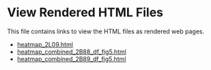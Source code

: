 # View Rendered HTML Files

This file contains links to view the HTML files as rendered web pages.

- [heatmap_2L09.html](https://meirabar.github.io/thesis/heatmap_2L09.html)
- [heatmap_combined_2B88_df_fig5.html](https://meirabar.github.io/thesis/heatmap_outputs/heatmap_combined_2B88_df_fig5.html)
- [heatmap_combined_2B89_df_fig5.html](https://meirabar.github.io/thesis/heatmap_outputs/heatmap_combined_2B89_df_fig5.html)

